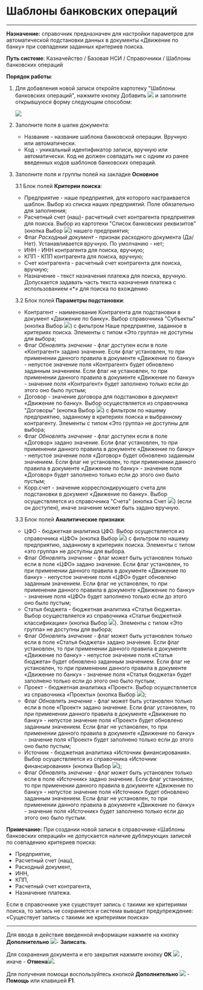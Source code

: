 ﻿#  Шаблоны банковских операций
_ _ _ _ _ _

**Назначение:**  справочник предназначен для настройки параметров для автоматической подстановки данных в документы «Движение по банку» при совпадении заданных критериев поиска.

**Путь системе**: Казначейство / Базовая НСИ / Справочники / Шаблоны банковских операций

**Порядок работы**:

1. Для добавления новой записи откройте картотеку "Шаблоны банковских операций", нажмите кнопку Добавить ![](topic:Com.AddFiles.Buttons.Btn_Add.png)  и заполните открывшуюся форму следующим способом:

    ![](topic:.AddFiles.Screenshot_20279.jpg)

2. Заполните поля в шапке документа:

    * Название - название шаблона банковской операции. Вручную или автоматически.
    * Код - уникальный идентификатор записи, вручную или автоматически. Код не должен совпадать ни с одним из ранее введенных кодов шаблонов банковских операций.

3. Заполните поля и группы полей на закладке **Основное**

    3.1 Блок полей **Критерии поиска**:

    * Предприятие - наше предприятия, для которого настраивается шаблон. Выбор из списка наших предприятий. Поле обязательно для заполнения;
    * Расчетный счет (наш)- расчетный счет контрагента предприятия для поиска. Выбор из картотеки "Список банковских реквизитов" (кнопка Выбор ![](topic:Com.AddFiles.Buttons.Btn_select.png)) нашего предприятия;
    * Флаг *Расходный документ* - признак расходного документа (Да/Нет). Устанавливается вручную. По умолчанию - нет;
    * ИНН - ИНН контрагента для поиска, вручную;
    * КПП - КПП контрагента для поиска, вручную;
    * Счет контрагента - расчетный счет контрагента для поиска, вручную;
    * Назначение - текст назначения платежа для поиска, вручную. Допускается задавать часть текста назначения платежа с использованием «*» для поиска по вхождению

    3.2 Блок полей **Параметры подстановки**:

    * Контрагент - наименование Контрагента для подстановки в документ «Движение по банку». Выбор справочника "Субъекты" (кнопка Выбор ![](topic:Com.AddFiles.Buttons.Btn_select.png)) с фильтром Наше предприятие, заданное в критериях поиска. Элементы с типом «Это группа» не доступны для выбора;
    * Флаг *Обновлять значение* - флаг доступен если в поле «Контрагент» задано значение. Если флаг установлен, то при применении данного правила в документе «Движение по банку» - непустое значение
    поля «Контрагент» будет обновлено заданным значением. Если флаг не установлен, то при применении данного правила в документе «Движение по банку» - значение поля «Контрагент» будет заполнено
    только если до этого оно было пустым;
    * Договор - значение договора для подстановки в документ «Движение по банку». Выбор осуществляется из справочника "Договоры" (кнопка Выбор ![](topic:Com.AddFiles.Buttons.Btn_select.png)) с фильтром по нашему предприятию,
    заданному в критериях поиска и выбранному контрагенту. Элементы с типом «Это группа» не доступны для выбора;
    * Флаг *Обновлять значение* - флаг доступен если в поле «Договор» задано значение. Если флаг установлен, то при применении данного правила в документе «Движение по банку» - непустое значение
    поля «Договор» будет обновлено заданным значением. Если флаг не установлен, то при применении данного правила в документе «Движение по банку» - значение поля «Договор» будет заполнено
    только если до этого оно было пустым;
    * Корр.счет - значение корреспондирующего счета для подстановки в документ «Движение по банку». Выбор осуществляется из справочника "Счета" (кнопка Счет ![](topic:Com.AddFiles.Buttons.Btn_Schet.png)) (если он доступен),
    иначе значение может быть задано вручную.

    3.3 Блок полей **Аналитические признаки**:

    * ЦФО - бюджетная аналитика ЦФО. Выбор осуществляется из справочника «ЦФО» (кнопка Выбор ![](topic:Com.AddFiles.Buttons.Btn_select.png)) с фильтром по нашему предприятию, заданному в критериях поиска. Элементы с типом «это группа» не доступны для выбора.
    * Флаг *Обновлять значение* - флаг может быть установлен только если в поле «ЦФО» задано значение. Если флаг установлен, то при применении данного правила в документе «Движение по банку» - непустое значение поля «ЦФО» будет обновлено заданным значением.
    Если флаг не установлен, то при применении данного правила в документе «Движение по банку» - значение поля «ЦФО» будет заполнено только если до этого оно было пустым;
    * Статья бюджета - бюджетная аналитика «Статья бюджета». Выбор осуществляется из справочника «Статьи бюджетной классификации» (кнопка Выбор ![](topic:Com.AddFiles.Buttons.Btn_select.png)). Элементы с типом «Это группа» не доступны для выбора;
    * Флаг *Обновлять значение* - флаг может быть установлен только если в поле «Статья бюджета» задано значение. Если флаг установлен, то при применении данного правила в документе «Движение по банку» - непустое значение поля «Статья бюджета» будет обновлено заданным значением.
    Если флаг не установлен, то при применении данного правила в документе «Движение по банку» - значение поля «Статья бюджета» будет заполнено только если до этого оно было пустым;
    * Проект - бюджетная аналитика «Проект». Выбор осуществляется из справочника «Проекты» (кнопка Выбор ![](topic:Com.AddFiles.Buttons.Btn_select.png));
    * Флаг *Обновлять значение* - флаг может быть установлен только если в поле «Проект» задано значение. Если флаг установлен, то при применении данного правила в документе «Движение по банку» - непустое значение поля «Проект» будет обновлено заданным значением.
    Если флаг не установлен, то при применении данного правила в документе «Движение по банку» - значение поля «Проект» будет заполнено только если до этого оно было пустым;
    * Источник - бюджетная аналитика «Источник финансирования». Выбор осуществляется из справочника «Источник финансирования» (кнопка Выбор ![](topic:Com.AddFiles.Buttons.Btn_select.png));
    * Флаг *Обновлять значение* - флаг может быть установлен только если в поле «Источник» задано значение. Если флаг установлен, то при применении данного правила в документе «Движение по банку» - непустое значение поля «Источник» будет обновлено заданным значением.
    Если флаг не установлен, то при применении данного правила в документе «Движение по банку» - значение поля «Источник» будет заполнено только если до этого оно было пустым.

**Примечание:**
При создании новой записи в справочнике «Шаблоны банковских операций» не допускается наличие дублирующих записей по совпадению критериев поиска:
- Предприятие,
- Расчетный счет (наш),
- Расходный документ,
- ИНН,
- КПП,
- Расчетный счет контрагента,
- Назначение платежа.

Если в справочнике уже существует запись с такими же критериями поиска, то запись  не сохраняется и система выводит предупреждение: «Существует запись с такими же критериями поиска»
_____________________________________________________

Для ввода в действие введенной информации нажмите на кнопку **Дополнительно** ![](topic:Com.AddFiles.Buttons.Btn_OK.png)- **Записать**.

Для сохранения документа и его закрытия нажмите кнопку **ОК** ![](topic:Com.AddFiles.Buttons.Btn_Ok_grey.png) , иначе  -  **Отмена**![](topic:Com.AddFiles.Buttons.BtnCloseCancel.png).

Для получения помощи воспользуйтесь кнопкой **Дополнительно** ![](topic:Com.AddFiles.Buttons.Btn_OK.png) - **Помощь** или клавишей **F1**.
